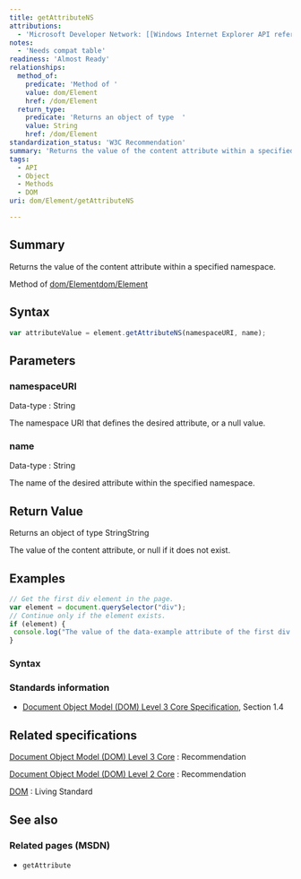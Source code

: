 ```yaml
---
title: getAttributeNS
attributions:
  - 'Microsoft Developer Network: [[Windows Internet Explorer API reference](http://msdn.microsoft.com/en-us/library/ie/hh828809%28v=vs.85%29.aspx) Article]'
notes:
  - 'Needs compat table'
readiness: 'Almost Ready'
relationships:
  method_of:
    predicate: 'Method of '
    value: dom/Element
    href: /dom/Element
  return_type:
    predicate: 'Returns an object of type  '
    value: String
    href: /dom/Element
standardization_status: 'W3C Recommendation'
summary: 'Returns the value of the content attribute within a specified namespace.'
tags:
  - API
  - Object
  - Methods
  - DOM
uri: dom/Element/getAttributeNS

---
```

## Summary

Returns the value of the content attribute within a specified namespace.

Method of [dom/Element](/dom/Element)[dom/Element](/dom/Element)

## Syntax

``` js
var attributeValue = element.getAttributeNS(namespaceURI, name);
```

## Parameters

### namespaceURI

 Data-type
:   String

 The namespace URI that defines the desired attribute, or a null value.

### name

 Data-type
:   String

 The name of the desired attribute within the specified namespace.

## Return Value

Returns an object of type StringString

The value of the content attribute, or null if it does not exist.

## Examples

``` js
// Get the first div element in the page.
var element = document.querySelector("div");
// Continue only if the element exists.
if (element) {
 console.log("The value of the data-example attribute of the first div is " + element.getAttributeNS("html", "data-example"));
}
```

### Syntax

### Standards information

-   [Document Object Model (DOM) Level 3 Core Specification](http://go.microsoft.com/fwlink/p/?linkid=182717), Section 1.4

## Related specifications

[Document Object Model (DOM) Level 3 Core](http://www.w3.org/TR/DOM-Level-3-Core/)
:   Recommendation

[Document Object Model (DOM) Level 2 Core](http://www.w3.org/TR/DOM-Level-2-Core/)
:   Recommendation

[DOM](http://dom.spec.whatwg.org/)
:   Living Standard

## See also

### Related pages (MSDN)

-   `getAttribute`
